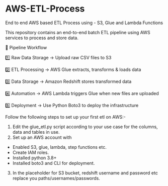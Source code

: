 # AWS-ETL-Process
End to end AWS based ETL Process using - S3, Glue and Lambda Functions


This repository contains an end-to-end batch ETL pipeline using AWS services to process and store data.

📌 Pipeline Workflow

1️⃣ Raw Data Storage → Upload raw CSV files to S3

2️⃣ ETL Processing → AWS Glue extracts, transforms & loads data

3️⃣ Data Storage → Amazon Redshift stores transformed data

4️⃣ Automation → AWS Lambda triggers Glue when new files are uploaded

5️⃣ Deployment → Use Python Boto3 to deploy the infrastructure


Follow the following steps to set up your first etl on AWS:- 

1. Edit the glue_etl.py script according to your use case for the columns, data and tables in use.
2. Set up an AWS account with
  - Enabled S3, glue, lambda, step functions etc.
  - Create IAM roles.
  - Installed python 3.8+
  - Installed boto3 and CLI for deployment.
3. In the placeholder for S3 bucket, redshift username and password etc replace you paths/usernames/passwords.
